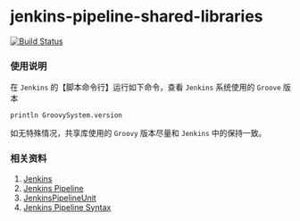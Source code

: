 # jenkins-pipeline-shared-libraries

[![Build Status](https://github.com/my-open-course/jenkins-pipeline-shared-libraries/actions/workflows/gradle.yml/badge.svg)](https://github.com/my-open-course/jenkins-pipeline-shared-libraries)

### 使用说明

在 `Jenkins` 的【脚本命令行】运行如下命令，查看 `Jenkins` 系统使用的 `Groove` 版本

```
println GroovySystem.version
```

如无特殊情况，共享库使用的 `Groovy` 版本尽量和 `Jenkins` 中的保持一致。

### 相关资料

1. [Jenkins][1]
2. [Jenkins Pipeline][2]
3. [JenkinsPipelineUnit][3]
4. [Jenkins Pipeline Syntax][4]

[1]:https://www.jenkins.io/

[2]:https://www.jenkins.io/doc/book/pipeline/syntax/

[3]:https://github.com/jenkinsci/JenkinsPipelineUnit

[4]:https://gist.github.com/Mr-LiuDC/8a1fbe27e8fbd42361185b06085ef4c3
